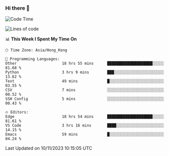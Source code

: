 ### Hi there 👋

<!--
**nicehiro/nicehiro** is a ✨ _special_ ✨ repository because its `README.md` (this file) appears on your GitHub profile.

Here are some ideas to get you started:

- 🔭 I’m currently working on ...
- 🌱 I’m currently learning ...
- 👯 I’m looking to collaborate on ...
- 🤔 I’m looking for help with ...
- 💬 Ask me about ...
- 📫 How to reach me: ...
- 😄 Pronouns: ...
- ⚡ Fun fact: ...
-->

<!--START_SECTION:waka-->
![Code Time](http://img.shields.io/badge/Code%20Time-42%20hrs%2019%20mins-blue)

![Lines of code](https://img.shields.io/badge/From%20Hello%20World%20I%27ve%20Written-2.6%20million%20lines%20of%20code-blue)

📊 **This Week I Spent My Time On** 

```text
🕑︎ Time Zone: Asia/Hong_Kong

💬 Programming Languages: 
Other                    18 hrs 55 mins      ████████████████████░░░░░   81.68 % 
Python                   3 hrs 9 mins        ███░░░░░░░░░░░░░░░░░░░░░░   13.62 % 
Text                     49 mins             █░░░░░░░░░░░░░░░░░░░░░░░░   03.55 % 
CSV                      7 mins              ░░░░░░░░░░░░░░░░░░░░░░░░░   00.52 % 
SSH Config               5 mins              ░░░░░░░░░░░░░░░░░░░░░░░░░   00.43 % 

🔥 Editors: 
Edge                     18 hrs 54 mins      ████████████████████░░░░░   81.61 % 
VS Code                  3 hrs 16 mins       ████░░░░░░░░░░░░░░░░░░░░░   14.15 % 
Emacs                    59 mins             █░░░░░░░░░░░░░░░░░░░░░░░░   04.24 % 
```


 Last Updated on 10/11/2023 10:15:05 UTC
<!--END_SECTION:waka-->
